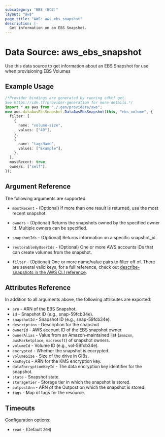 ```yaml
---
subcategory: "EBS (EC2)"
layout: "aws"
page_title: "AWS: aws_ebs_snapshot"
description: |-
  Get information on an EBS Snapshot.
---
```


# Data Source: aws\_ebs\_snapshot

Use this data source to get information about an EBS Snapshot for use when provisioning EBS Volumes

## Example Usage

```typescript
/*Provider bindings are generated by running cdktf get.
See https://cdk.tf/provider-generation for more details.*/
import * as aws from "./.gen/providers/aws";
new aws.dataAwsEbsSnapshot.DataAwsEbsSnapshot(this, "ebs_volume", {
  filter: [
    {
      name: "volume-size",
      values: ["40"],
    },
    {
      name: "tag:Name",
      values: ["Example"],
    },
  ],
  mostRecent: true,
  owners: ["self"],
});

```

## Argument Reference

The following arguments are supported:

*   `mostRecent` - (Optional) If more than one result is returned, use the most recent snapshot.

*   `owners` - (Optional) Returns the snapshots owned by the specified owner id. Multiple owners can be specified.

*   `snapshotIds` - (Optional) Returns information on a specific snapshot\_id.

*   `restorableByUserIds` - (Optional) One or more AWS accounts IDs that can create volumes from the snapshot.

*   `filter` - (Optional) One or more name/value pairs to filter off of. There are
    several valid keys, for a full reference, check out
    [describe-snapshots in the AWS CLI reference][1].

## Attributes Reference

In addition to all arguments above, the following attributes are exported:

* `arn` - ARN of the EBS Snapshot.
* `id` - Snapshot ID (e.g., snap-59fcb34e).
* `snapshotId` - Snapshot ID (e.g., snap-59fcb34e).
* `description` - Description for the snapshot
* `ownerId` - AWS account ID of the EBS snapshot owner.
* `ownerAlias` - Value from an Amazon-maintained list (`amazon`, `awsMarketplace`, `microsoft`) of snapshot owners.
* `volumeId` - Volume ID (e.g., vol-59fcb34e).
* `encrypted` - Whether the snapshot is encrypted.
* `volumeSize` - Size of the drive in GiBs.
* `kmsKeyId` - ARN for the KMS encryption key.
* `dataEncryptionKeyId` - The data encryption key identifier for the snapshot.
* `state` - Snapshot state.
* `storageTier` - Storage tier in which the snapshot is stored.
* `outpostArn` - ARN of the Outpost on which the snapshot is stored.
* `tags` - Map of tags for the resource.

## Timeouts

[Configuration options](https://developer.hashicorp.com/terraform/language/resources/syntax#operation-timeouts):

* `read` - (Default `20M`)

[1]: http://docs.aws.amazon.com/cli/latest/reference/ec2/describe-snapshots.html
